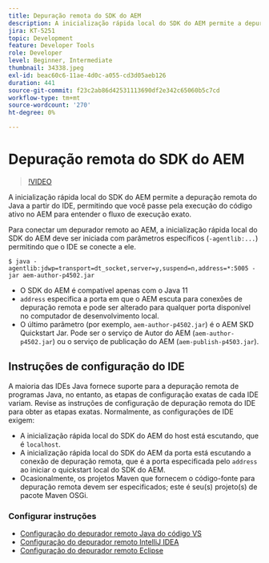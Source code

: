 ```yaml
---
title: Depuração remota do SDK do AEM
description: A inicialização rápida local do SDK do AEM permite a depuração remota do Java a partir do IDE, permitindo que você passe pela execução do código ativo no AEM para entender o fluxo de execução exato.
jira: KT-5251
topic: Development
feature: Developer Tools
role: Developer
level: Beginner, Intermediate
thumbnail: 34338.jpeg
exl-id: beac60c6-11ae-4d0c-a055-cd3d05aeb126
duration: 441
source-git-commit: f23c2ab86d42531113690df2e342c65060b5c7cd
workflow-type: tm+mt
source-wordcount: '270'
ht-degree: 0%

---
```


# Depuração remota do SDK do AEM

>[!VIDEO](https://video.tv.adobe.com/v/34338?quality=12&learn=on)

A inicialização rápida local do SDK do AEM permite a depuração remota do Java a partir do IDE, permitindo que você passe pela execução do código ativo no AEM para entender o fluxo de execução exato.

Para conectar um depurador remoto ao AEM, a inicialização rápida local do SDK do AEM deve ser iniciada com parâmetros específicos (`-agentlib:...`) permitindo que o IDE se conecte a ele.

```
$ java -agentlib:jdwp=transport=dt_socket,server=y,suspend=n,address=*:5005 -jar aem-author-p4502.jar   
```

+ O SDK do AEM é compatível apenas com o Java 11
+ `address` especifica a porta em que o AEM escuta para conexões de depuração remota e pode ser alterado para qualquer porta disponível no computador de desenvolvimento local.
+ O último parâmetro (por exemplo, `aem-author-p4502.jar`) é o AEM SKD Quickstart Jar. Pode ser o serviço de Autor do AEM (`aem-author-p4502.jar`) ou o serviço de publicação do AEM (`aem-publish-p4503.jar`).


## Instruções de configuração do IDE

A maioria das IDEs Java fornece suporte para a depuração remota de programas Java, no entanto, as etapas de configuração exatas de cada IDE variam. Revise as instruções de configuração de depuração remota do IDE para obter as etapas exatas. Normalmente, as configurações de IDE exigem:

+ A inicialização rápida local do SDK do AEM do host está escutando, que é `localhost`.
+ A inicialização rápida local do SDK do AEM da porta está escutando a conexão de depuração remota, que é a porta especificada pelo `address` ao iniciar o quickstart local do SDK do AEM.
+ Ocasionalmente, os projetos Maven que fornecem o código-fonte para depuração remota devem ser especificados; este é seu(s) projeto(s) de pacote Maven OSGi.

### Configurar instruções

+ [Configuração do depurador remoto Java do código VS](https://code.visualstudio.com/docs/java/java-debugging)
+ [Configuração do depurador remoto IntelliJ IDEA](https://www.jetbrains.com/help/idea/tutorial-remote-debug.html)
+ [Configuração do depurador remoto Eclipse](https://javapapers.com/core-java/java-remote-debug-with-eclipse/)
